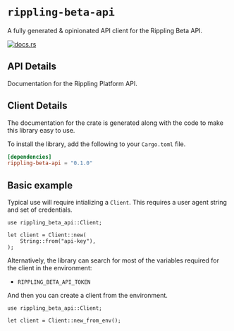 # `rippling-beta-api`

A fully generated & opinionated API client for the Rippling Beta API.

[![docs.rs](https://docs.rs/rippling-beta-api/badge.svg)](https://docs.rs/rippling-beta-api)

## API Details

Documentation for the Rippling Platform API.






## Client Details



The documentation for the crate is generated
along with the code to make this library easy to use.


To install the library, add the following to your `Cargo.toml` file.

```toml
[dependencies]
rippling-beta-api = "0.1.0"
```

## Basic example

Typical use will require intializing a `Client`. This requires
a user agent string and set of credentials.

```rust,no_run
use rippling_beta_api::Client;

let client = Client::new(
    String::from("api-key"),
);
```

Alternatively, the library can search for most of the variables required for
the client in the environment:

- `RIPPLING_BETA_API_TOKEN`

And then you can create a client from the environment.

```rust,no_run
use rippling_beta_api::Client;

let client = Client::new_from_env();
```
